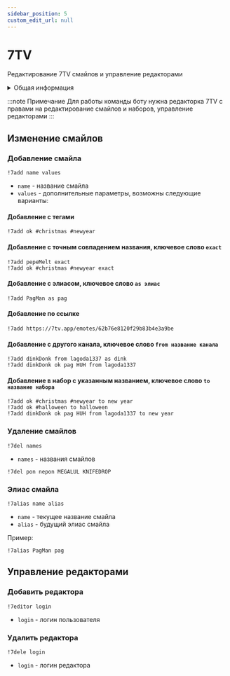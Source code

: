 ```yaml
---
sidebar_position: 5
custom_edit_url: null
---
```


# 7TV

Редактирование 7TV смайлов и управление редакторами

<details>
  <summary>Общая информация</summary>
  <ul>
    <li><b>Название:</b> 7add</li>
    <li><b>Элиасы:</b> 7del, 7alias, 7editor, 7dele</li>
    <li><b>Кулдаун:</b> глобальный 5 секунд</li>
    <li><a href="https://github.com/Relanit/ModBoty/blob/master/ModBoty/cogs/7tv.py"><b>Исходный код</b></a></li>
  </ul>
</details>

:::note Примечание
Для работы команды боту нужна редакторка 7TV с правами на редактирование смайлов и наборов, управление редакторами
:::

## Изменение смайлов

### Добавление смайла
`!7add name values`
- `name` - название смайла
- `values` - дополнительные параметры, возможны следующие варианты:

#### Добавление с тегами

    !7add ok #christmas #newyear


#### Добавление с точным совпадением названия, ключевое слово `exact`

    !7add pepeMelt exact
    !7add ok #christmas #newyear exact


#### Добавление с элиасом, ключевое слово `as элиас`

    !7add PagMan as pag

#### Добавление по ссылке

    !7add https://7tv.app/emotes/62b76e8120f29b83b4e3a9be
 

#### Добавление с другого канала, ключевое слово `from название канала`

    !7add dinkDonk from lagoda1337 as dink
    !7add dinkDonk ok pag HUH from lagoda1337


#### Добавление в набор с указанным названием, ключевое слово `to название набора`

    !7add ok #christmas #newyear to new year
    !7add ok #halloween to halloween
    !7add dinkDonk ok pag HUH from lagoda1337 to new year


### Удаление смайлов
`!7del names`
- `names` - названия смайлов

```
!7del pon nepon MEGALUL KNIFEDROP
```

### Элиас смайла
`!7alias name alias`
- `name` - текущее название смайла
- `alias` - будущий элиас смайла

Пример:
```
!7alias PagMan pag
```

## Управление редакторами

### Добавить редактора
`!7editor login`
- `login` - логин пользователя

### Удалить редактора
`!7dele login`
- `login` - логин редактора
